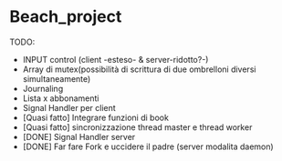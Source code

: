 # Beach_project
TODO:
* INPUT control (client -esteso- & server-ridotto?-)
* Array di mutex(possibilità di scrittura di due ombrelloni diversi simultaneamente)
* Journaling
* Lista x abbonamenti
* Signal Handler per client
* [Quasi fatto] Integrare funzioni di book
* [Quasi fatto] sincronizzazione thread master e thread worker
* [DONE] Signal Handler server
* [DONE] Far fare Fork e uccidere il padre (server modalita daemon)
